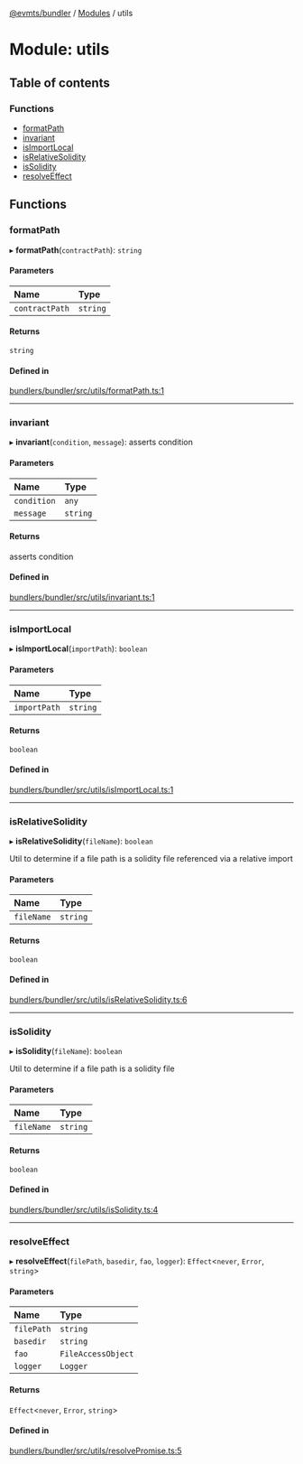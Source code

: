 [@evmts/bundler](/reference/bundler/README.md) / [Modules](/reference/bundler/modules.md) / utils

# Module: utils

## Table of contents

### Functions

- [formatPath](/reference/bundler/modules/utils.md#formatpath)
- [invariant](/reference/bundler/modules/utils.md#invariant)
- [isImportLocal](/reference/bundler/modules/utils.md#isimportlocal)
- [isRelativeSolidity](/reference/bundler/modules/utils.md#isrelativesolidity)
- [isSolidity](/reference/bundler/modules/utils.md#issolidity)
- [resolveEffect](/reference/bundler/modules/utils.md#resolveeffect)

## Functions

### formatPath

▸ **formatPath**(`contractPath`): `string`

#### Parameters

| Name | Type |
| :------ | :------ |
| `contractPath` | `string` |

#### Returns

`string`

#### Defined in

[bundlers/bundler/src/utils/formatPath.ts:1](https://github.com/evmts/evmts-monorepo/blob/main/bundlers/bundler/src/utils/formatPath.ts#L1)

___

### invariant

▸ **invariant**(`condition`, `message`): asserts condition

#### Parameters

| Name | Type |
| :------ | :------ |
| `condition` | `any` |
| `message` | `string` |

#### Returns

asserts condition

#### Defined in

[bundlers/bundler/src/utils/invariant.ts:1](https://github.com/evmts/evmts-monorepo/blob/main/bundlers/bundler/src/utils/invariant.ts#L1)

___

### isImportLocal

▸ **isImportLocal**(`importPath`): `boolean`

#### Parameters

| Name | Type |
| :------ | :------ |
| `importPath` | `string` |

#### Returns

`boolean`

#### Defined in

[bundlers/bundler/src/utils/isImportLocal.ts:1](https://github.com/evmts/evmts-monorepo/blob/main/bundlers/bundler/src/utils/isImportLocal.ts#L1)

___

### isRelativeSolidity

▸ **isRelativeSolidity**(`fileName`): `boolean`

Util to determine if a file path is a solidity file referenced via a relative import

#### Parameters

| Name | Type |
| :------ | :------ |
| `fileName` | `string` |

#### Returns

`boolean`

#### Defined in

[bundlers/bundler/src/utils/isRelativeSolidity.ts:6](https://github.com/evmts/evmts-monorepo/blob/main/bundlers/bundler/src/utils/isRelativeSolidity.ts#L6)

___

### isSolidity

▸ **isSolidity**(`fileName`): `boolean`

Util to determine if a file path is a solidity file

#### Parameters

| Name | Type |
| :------ | :------ |
| `fileName` | `string` |

#### Returns

`boolean`

#### Defined in

[bundlers/bundler/src/utils/isSolidity.ts:4](https://github.com/evmts/evmts-monorepo/blob/main/bundlers/bundler/src/utils/isSolidity.ts#L4)

___

### resolveEffect

▸ **resolveEffect**(`filePath`, `basedir`, `fao`, `logger`): `Effect`<`never`, `Error`, `string`\>

#### Parameters

| Name | Type |
| :------ | :------ |
| `filePath` | `string` |
| `basedir` | `string` |
| `fao` | `FileAccessObject` |
| `logger` | `Logger` |

#### Returns

`Effect`<`never`, `Error`, `string`\>

#### Defined in

[bundlers/bundler/src/utils/resolvePromise.ts:5](https://github.com/evmts/evmts-monorepo/blob/main/bundlers/bundler/src/utils/resolvePromise.ts#L5)
